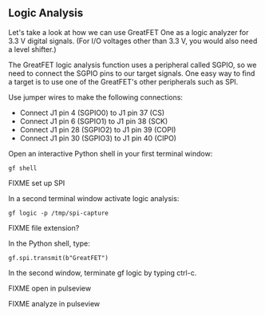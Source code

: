 ## Logic Analysis

Let's take a look at how we can use GreatFET One as a logic analyzer for 3.3 V
digital signals.  (For I/O voltages other than 3.3 V, you would also need a
level shifter.)

The GreatFET logic analysis function uses a peripheral called SGPIO, so we need
to connect the SGPIO pins to our target signals.  One easy way to find a target
is to use one of the GreatFET's other peripherals such as SPI.

Use jumper wires to make the following connections:

* Connect J1 pin 4 (SGPIO0) to J1 pin 37 (CS)
* Connect J1 pin 6 (SGPIO1) to J1 pin 38 (SCK)
* Connect J1 pin 28 (SGPIO2) to J1 pin 39 (COPI)
* Connect J1 pin 30 (SGPIO3) to J1 pin 40 (CIPO)

Open an interactive Python shell in your first terminal window:

```
gf shell
```

FIXME set up SPI


In a second terminal window activate logic analysis:

```
gf logic -p /tmp/spi-capture
```
FIXME file extension?


In the Python shell, type:

```
gf.spi.transmit(b"GreatFET")
```


In the second window, terminate gf logic by typing ctrl-c.

FIXME open in pulseview

FIXME analyze in pulseview
